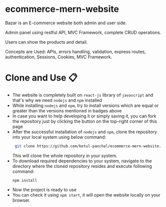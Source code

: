 ﻿# ecommerce-mern-website

Bazar is an E-commerce website both admin and user side.

Admin panel using restful API, MVC Framework, complete CRUD operations. 

Users can show the products and detail. 

Concepts are Used: APIs, errors handling, validation, express routes, authentication, Sessions, Cookies, MVC Framework.

# Clone and Use 📋

- The website is completely built on `react-js` library of `javascript` and that's why we need `nodejs` and `npm` installed
- While installing `nodejs` and `npm`, try to install versions which are equal or greater than the versions mentioned in badges above
- In case you want to help developing it or simply saving it, you can fork the repository just by clicking the button on the top-right corner of this page
- After the successful installation of `nodejs` and `npm`, clone the repository into your local system using below command:
  ```bash
   git clone https://github.com/ketul-panchal/ecommerce-mern-website.git
  ```
  This will clone the whole repository in your system.
- To download required dependencies to your system, navigate to the directory where the cloned repository resides and execute following command:
  ```node
  npm install
  ```
- Now the project is ready to use
- You can check it using `npm start`, it will open the website locally on your browser.
